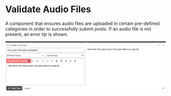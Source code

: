 # Validate Audio Files

A component that ensures audio files are uploaded in certain pre-defined categories in order to successfully submit posts. If an audio file is not present, an error tip is shown.

![example](.github/images/screenshot.png)
